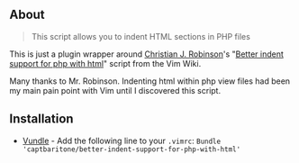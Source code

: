 ## About

> This script allows you to indent HTML sections in PHP files

This is just a plugin wrapper around [Christian J. Robinson](http://christianrobinson.name/vim/)'s "[Better indent support for php with html](http://vim.wikia.com/wiki/Better_indent_support_for_php_with_html)" script from the Vim Wiki.

Many thanks to Mr. Robinson. Indenting html within php view files had been my main pain point with Vim until I discovered this script.

## Installation

* [Vundle](https://github.com/gmarik/vundle) - Add the following line to your `.vimrc`:
    `Bundle 'captbaritone/better-indent-support-for-php-with-html'`
